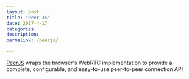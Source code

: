 ```yaml
---
layout: post
title: "Peer JS"
date: 2017-4-17
categories:
description: 
permalink: /peerjs/

---
```


[PeerJS](http://peerjs.com/) wraps the browser's WebRTC implementation to provide a complete, configurable, and easy-to-use peer-to-peer connection API